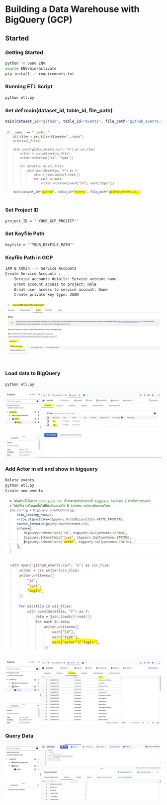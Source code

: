 # Building a Data Warehouse with BigQuery (GCP)

## Started
### Getting Started
```sh
python -m venv ENV
source ENV/bin/activate
pip install -r requirements.txt
```

### Running ETL Script
```sh
python etl.py
```

### Set def main(dataset_id, table_id, file_path)
```sh
main(dataset_id="github", table_id="events", file_path="github_events.csv")
```

![def main](https://github.com/yana-a-pak/Assignments-dw-and-bi/blob/main/03-building-a-data-warehouse/Image/def%20main.JPG)


### Set Project ID
```sh
project_ID = ""YOUR_GCP_PROJECT""
```


### Set Keyfile Path
```sh
keyfile = ""YOUR_KEYFILE_PATH""
```

### Keyfile Path in GCP
```sh
IAM & Admin --> Service Accounts
Create Service Accounts : 
    Service accounts details: Service account name
    Grant account access to project: Role
    Grant user access to service account: Done
    Create private key type: JSON
```

![Keyfile Path](https://github.com/yana-a-pak/Assignments-dw-and-bi/blob/main/03-building-a-data-warehouse/Image/Key%20file%20path.JPG)


### Load data to BigQuery
```sh
python etl.py
```
![BigQuery](https://github.com/yana-a-pak/Assignments-dw-and-bi/blob/main/03-building-a-data-warehouse/Image/python%20etl.JPG)


### Add Actor in etl and show in bigquery
```sh
Delete events
python etl.py
Create new events
```

![Actor in etl0](https://github.com/yana-a-pak/Assignments-dw-and-bi/blob/main/03-building-a-data-warehouse/Image/python%20etl%20%20add%20actor%200.JPG)

![Actor in etl1](https://github.com/yana-a-pak/Assignments-dw-and-bi/blob/main/03-building-a-data-warehouse/Image/python%20etl%20%20add%20actor%201.JPG)


![Actor in BigQuery](https://github.com/yana-a-pak/Assignments-dw-and-bi/blob/main/03-building-a-data-warehouse/Image/Show%20new%20evnts%20actor%20table.JPG)


### Query Data

![Query Data](https://github.com/yana-a-pak/Assignments-dw-and-bi/blob/main/03-building-a-data-warehouse/Image/Query.JPG)